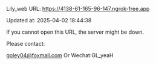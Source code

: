 Lily_web URL: https://4138-61-165-96-147.ngrok-free.app

Updated at: 2025-04-02 18:44:38

If you cannot open this URL, the server might be down.

Please contact: 

goley04@foxmail.com Or Wechat:GL_yeaH